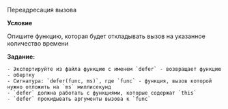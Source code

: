 Переадресация вызова

**Условие**

Опишите функцию, которая будет откладывать вызов на указанное количество времени

**Задание:**

    - Экспортируйте из файла функцию с именем `defer` - возвращает функцию - обертку
    - Сигнатура: `defer(func, ms)`, где `func` - функция, вызов которой нужно отложить на `ms` миллисекунд
    - `defer` должна работать с функциями, которые содержат `this`
    - `defer` прокидывать аргументы вызова к `func`
